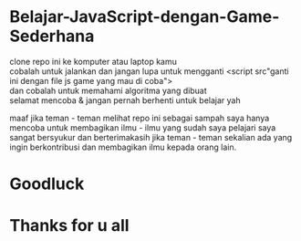 # Belajar-JavaScript-dengan-Game-Sederhana

clone repo ini ke komputer atau laptop kamu<br>
cobalah untuk jalankan dan jangan lupa untuk mengganti <script src"ganti ini dengan file js game yang mau di coba"></script><br>
dan cobalah untuk memahami algoritma yang dibuat<br>
selamat mencoba & jangan pernah berhenti untuk belajar yah<br>


maaf jika teman - teman melihat repo ini sebagai sampah
saya hanya mencoba untuk membagikan ilmu - ilmu yang sudah saya pelajari
saya sangat bersyukur dan berterimakasih jika teman - teman sekalian ada yang ingin berkontribusi dan membagikan ilmu kepada orang lain.

# Goodluck
# Thanks for u all
